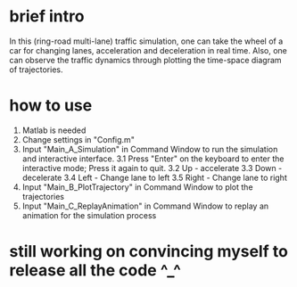 # brief intro
In this (ring-road multi-lane) traffic simulation, one can take the wheel of a car for changing lanes, acceleration and deceleration in real time. Also, one can observe the traffic dynamics through plotting the time-space diagram of trajectories.

# how to use
1. Matlab is needed
2. Change settings in "Config.m"
3. Input "Main_A_Simulation" in Command Window to run the simulation and interactive interface.
   3.1 Press "Enter" on the keyboard to enter the interactive mode; Press it again to quit.
   3.2 Up - accelerate
   3.3 Down - decelerate
   3.4 Left - Change lane to left
   3.5 Right - Change lane to right
5. Input "Main_B_PlotTrajectory" in Command Window to plot the trajectories
6. Input "Main_C_ReplayAnimation" in Command Window to replay an animation for the simulation process

# still working on convincing myself to release all the code ^_^
